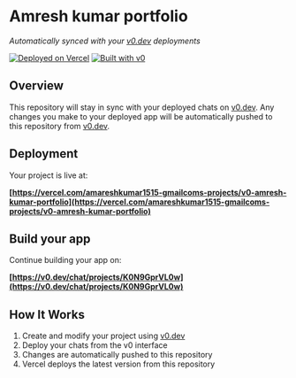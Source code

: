 # Amresh kumar portfolio

*Automatically synced with your [v0.dev](https://v0.dev) deployments*

[![Deployed on Vercel](https://img.shields.io/badge/Deployed%20on-Vercel-black?style=for-the-badge&logo=vercel)](https://vercel.com/amareshkumar1515-gmailcoms-projects/v0-amresh-kumar-portfolio)
[![Built with v0](https://img.shields.io/badge/Built%20with-v0.dev-black?style=for-the-badge)](https://v0.dev/chat/projects/K0N9GprVL0w)

## Overview

This repository will stay in sync with your deployed chats on [v0.dev](https://v0.dev).
Any changes you make to your deployed app will be automatically pushed to this repository from [v0.dev](https://v0.dev).

## Deployment

Your project is live at:

**[https://vercel.com/amareshkumar1515-gmailcoms-projects/v0-amresh-kumar-portfolio](https://vercel.com/amareshkumar1515-gmailcoms-projects/v0-amresh-kumar-portfolio)**

## Build your app

Continue building your app on:

**[https://v0.dev/chat/projects/K0N9GprVL0w](https://v0.dev/chat/projects/K0N9GprVL0w)**

## How It Works

1. Create and modify your project using [v0.dev](https://v0.dev)
2. Deploy your chats from the v0 interface
3. Changes are automatically pushed to this repository
4. Vercel deploys the latest version from this repository
